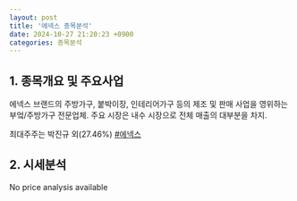 ```yaml
---
layout: post
title: '에넥스 종목분석'
date: 2024-10-27 21:20:23 +0900
categories: 종목분석
---
```


## 1. 종목개요 및 주요사업

에넥스 브랜드의 주방가구, 붙박이장, 인테리어가구 등의 제조 및 판매 사업을 영위하는 부엌/주방가구 전문업체. 주요 시장은 내수 시장으로 전체 매출의 대부분을 차지.

최대주주는 박진규 외(27.46%)
[#에넥스](#)

## 2. 시세분석

No price analysis available
